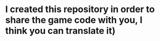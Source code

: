 # I created this repository in order to share the game code with you, I think you can translate it)
